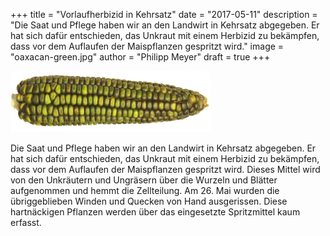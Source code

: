 +++
title = "Vorlaufherbizid in Kehrsatz"
date = "2017-05-11"
description = "Die Saat und Pflege haben wir an den Landwirt in Kehrsatz abgegeben. Er hat sich dafür entschieden, das Unkraut mit einem Herbizid zu bekämpfen, dass vor dem Auflaufen der Maispflanzen gespritzt wird."
image = "oaxacan-green.jpg"
author = "Philipp Meyer"
draft = true
+++

![Oaxacan Green](oaxacan-green.jpg)

Die Saat und Pflege haben wir an den Landwirt in Kehrsatz abgegeben. Er hat sich dafür entschieden, das Unkraut mit einem Herbizid zu bekämpfen, dass vor dem Auflaufen der Maispflanzen gespritzt wird. Dieses Mittel wird von den Unkräutern und Ungräsern über die Wurzeln und Blätter aufgenommen und hemmt die Zellteilung. Am 26. Mai wurden die übriggeblieben Winden und Quecken von Hand ausgerissen. Diese hartnäckigen Pflanzen werden über das eingesetzte Spritzmittel kaum erfasst.
